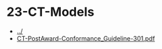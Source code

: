 # 23-CT-Models 

* [../](..)
* [CT-PostAward-Conformance_Guideline-301.pdf](CT-PostAward-Conformance_Guideline-301.pdf)
